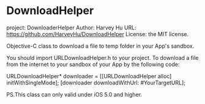 DownloadHelper
==============
project: DownloaderHelper
Author: Harvey Hu
URL: https://github.com/HarveyHu/DownloadHelper
License: the MIT license.


Objective-C class to download a file to temp folder in your App's sandbox.

You should import URLDownloadHelper.h to your project.
To download a file from the internet to your sandbox of your App by the following code:

URLDownloadHelper* downloader = [[URLDownloadHelper alloc] initWithSingleMode];
[downloader downloadWithUrl: #YourTargetURL];

PS.This class can only valid under iOS 5.0 and higher.
